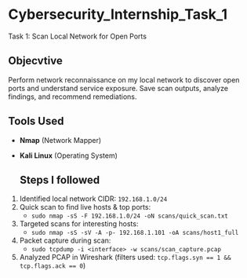 # Cybersecurity_Internship_Task_1
Task 1: Scan Local Network for Open Ports

## Objecvtive
Perform network reconnaissance on my local network to discover open ports and understand service exposure. Save scan outputs, analyze findings, and recommend remediations.

## Tools Used
- **Nmap** (Network Mapper)
- **Kali Linux** (Operating System)

  ## Steps I followed
1. Identified local network CIDR: `192.168.1.0/24`
2. Quick scan to find live hosts & top ports:
   - `sudo nmap -sS -F 192.168.1.0/24 -oN scans/quick_scan.txt`
3. Targeted scans for interesting hosts:
   - `sudo nmap -sS -sV -A -p- 192.168.1.101 -oA scans/host1_full`
4. Packet capture during scan:
   - `sudo tcpdump -i <interface> -w scans/scan_capture.pcap`
5. Analyzed PCAP in Wireshark (filters used: `tcp.flags.syn == 1 && tcp.flags.ack == 0`)
